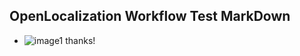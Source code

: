 ## OpenLocalization Workflow Test MarkDown
* ![image1](.\5e661fea-7435-4510-8c55-4019bc76512b.PNG) 
thanks!